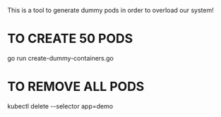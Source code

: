 This is a tool to generate dummy pods in order to overload our system!

# TO CREATE 50 PODS
go run create-dummy-containers.go

# TO REMOVE ALL PODS
kubectl delete --selector app=demo
